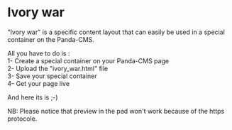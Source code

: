 Ivory war
=========

"Ivory war" is a specific content layout that can easily be used in a special container on the Panda-CMS.

All you have to do is :<br/> 
1- Create a special container on your Panda-CMS page<br/> 
2- Upload the "ivory_war.html" file<br/> 
3- Save your special container<br/> 
4- Get your page live<br/> 

And here its is ;-)

NB: Please notice that preview in the pad won't work because of the https protocole.
